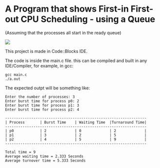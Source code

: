 # A Program that shows First-in First-out CPU Scheduling - using a Queue
(Assuming that the processes all start in the ready queue)

![](https://img.shields.io/badge/working-good-green)

This project is made in Code::Blocks IDE.


The code is inside the main.c file. this can be compiled and built in any IDE/Compiler, for example, in gcc:

```
gcc main.c
./a.out
```


The expected outpt will be something like:

```
Enter the number of processes: 3
Enter burst time for process p0: 2
Enter burst time for process p1: 3
Enter burst time for process p2: 4

-----------------------------------------------------------------
| Process       | Burst Time    | Waiting Time  |Turnaround Time|
-----------------------------------------------------------------
| p0            | 2             | 0             | 2             |
| p1            | 3             | 2             | 5             |
| p2            | 4             | 5             | 9             |
-----------------------------------------------------------------

Total time = 9
Average waiting time = 2.333 Seconds
Average turnover time = 5.333 Seconds
```
